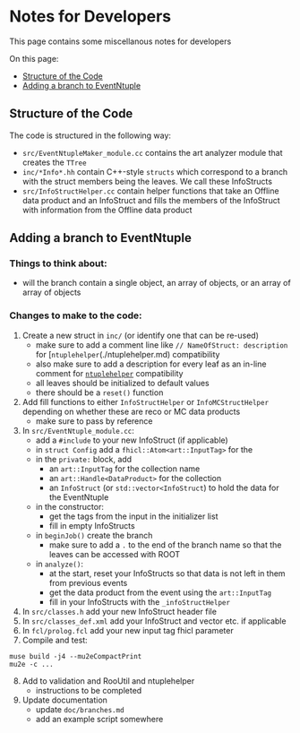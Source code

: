 # Notes for Developers

This page contains some miscellanous notes for developers

On this page:

* [Structure of the Code](#Structure-of-the-Code)
* [Adding a branch to EventNtuple](#Adding-a-branch-to-EventNtuple)

## Structure of the Code
The code is structured in the following way:

* ```src/EventNtupleMaker_module.cc``` contains the art analyzer module that creates the ```TTree```
* ```inc/*Info*.hh``` contain C++-style ```structs``` which correspond to a branch with the struct members being the leaves. We call these InfoStructs
* ```src/InfoStructHelper.cc``` contain helper functions that take an Offline data product and an InfoStruct and fills the members of the InfoStruct with information from the Offline data product

## Adding a branch to EventNtuple
### Things to think about:
* will the branch contain a single object, an array of objects, or an array of array of objects

### Changes to make to the code:

1. Create a new struct in ```inc/``` (or identify one that can be re-used)
   * make sure to add a comment line like ```// NameOfStruct: description``` for [```ntuplehelper```(./ntuplehelper.md) compatibility
   * also make sure to add a description for every leaf as an in-line comment for [```ntuplehelper```](./ntuplehelper.md) compatibility
   * all leaves should be initialized to default values
   * there should be a ```reset()``` function
2. Add fill functions to either ```InfoStructHelper``` or ```InfoMCStructHelper``` depending on whether these are reco or MC data products
   * make sure to pass by reference
3. In ```src/EventNtuple_module.cc```:
   * add a ```#include``` to your new InfoStruct (if applicable)
   * in ```struct Config``` add a ```fhicl::Atom<art::InputTag>``` for the
   * in the ```private:``` block, add
      * an ```art::InputTag``` for the collection name
      * an ```art::Handle<DataProduct>``` for the collection
      * an ```InfoStruct``` (or ```std::vector<InfoStruct```) to hold the data for the EventNtuple
   * in the constructor:
      * get the tags from the input in the initializer list
      * fill in empty InfoStructs
   * in ```beginJob()``` create the branch
      * make sure to add a ```.``` to the end of the branch name so that the leaves can be accessed with ROOT
   * in ```analyze()```:
      * at the start, reset your InfoStructs so that data is not left in them from previous events
      * get the data product from the event using the ```art::InputTag```
      * fill in your InfoStructs with the ```_infoStructHelper```
4. In ```src/classes.h``` add your new InfoStruct header file
5. In ```src/classes_def.xml``` add your InfoStruct and vector<InfoStruct> etc. if applicable
6. In ```fcl/prolog.fcl``` add your new input tag fhicl parameter
7. Compile and test:

```
muse build -j4 --mu2eCompactPrint
mu2e -c ...
```

8. Add to validation and RooUtil and ntuplehelper
   * instructions to be completed
9. Update documentation
   * update ```doc/branches.md```
   * add an example script somewhere
